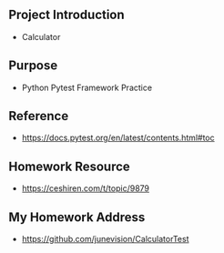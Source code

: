 ## Project Introduction
- Calculator

## Purpose
- Python Pytest Framework Practice

## Reference
- https://docs.pytest.org/en/latest/contents.html#toc

## Homework Resource
- https://ceshiren.com/t/topic/9879

## My Homework Address
- https://github.com/junevision/CalculatorTest